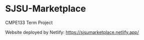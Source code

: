 # SJSU-Marketplace

CMPE133 Term Project

Website deployed by Netlify: https://sjsumarketplace.netlify.app/
